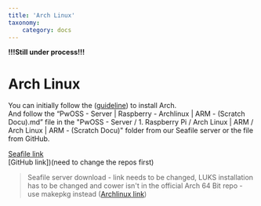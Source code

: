 ```yaml
---
title: 'Arch Linux'
taxonomy:
    category: docs
---
```


__!!!Still under process!!!__

# Arch Linux

You can initially follow the ([guideline](https://guideline.pwoss.xyz/linux/arch)) to install Arch.  
And follow the “PwOSS - Server | Raspberry - Archlinux | ARM - (Scratch Docu).md” file in the "PwOSS - Server / 1. Raspberry Pi / Arch Linux | ARM / Arch Linux | ARM - (Scratch Docu)" folder from our Seafile server or the file from GitHub.

[Seafile link](https://seafile.pwoss.xyz/d/1215a57671da473cadbe)  
[GitHub link])(need to change the repos first)

> Seafile server download - link needs to be changed, LUKS installation has to be changed and cower isn't in the official Arch 64 Bit repo - use makepkg instead ([Archlinux link](https://wiki.archlinux.org/index.php/Makepkg))
